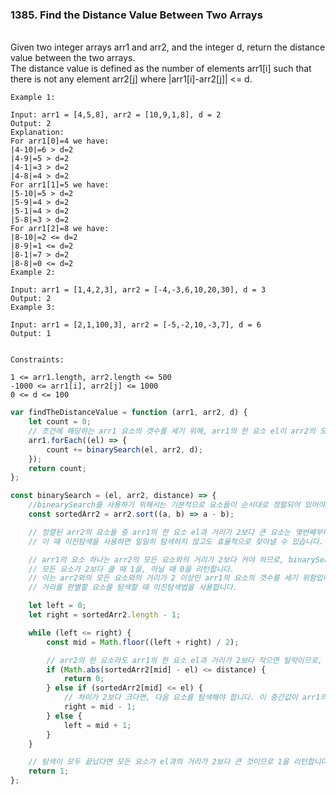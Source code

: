 ### 1385. Find the Distance Value Between Two Arrays

<br>
Given two integer arrays arr1 and arr2, and the integer d, return the distance value between the two arrays.

<br>
The distance value is defined as the number of elements arr1[i] such that there is not any element arr2[j] where |arr1[i]-arr2[j]| <= d.

```
Example 1:

Input: arr1 = [4,5,8], arr2 = [10,9,1,8], d = 2
Output: 2
Explanation:
For arr1[0]=4 we have:
|4-10|=6 > d=2
|4-9|=5 > d=2
|4-1|=3 > d=2
|4-8|=4 > d=2
For arr1[1]=5 we have:
|5-10|=5 > d=2
|5-9|=4 > d=2
|5-1|=4 > d=2
|5-8|=3 > d=2
For arr1[2]=8 we have:
|8-10|=2 <= d=2
|8-9|=1 <= d=2
|8-1|=7 > d=2
|8-8|=0 <= d=2
Example 2:

Input: arr1 = [1,4,2,3], arr2 = [-4,-3,6,10,20,30], d = 3
Output: 2
Example 3:

Input: arr1 = [2,1,100,3], arr2 = [-5,-2,10,-3,7], d = 6
Output: 1


Constraints:

1 <= arr1.length, arr2.length <= 500
-1000 <= arr1[i], arr2[j] <= 1000
0 <= d <= 100

```

```js
var findTheDistanceValue = function (arr1, arr2, d) {
	let count = 0;
	// 조건에 해당하는 arr1 요소의 갯수를 세기 위해, arr1의 한 요소 el이 arr2의 모든 요소와 2 이상의 거리에 위치했다면, count를 1 증가시킵니다.
	arr1.forEach((el) => {
		count += binarySearch(el, arr2, d);
	});
	return count;
};

const binarySearch = (el, arr2, distance) => {
	//binearySearch를 사용하기 위해서는 기본적으로 요소들이 순서대로 정렬되어 있어야 합니다.
	const sortedArr2 = arr2.sort((a, b) => a - b);

	// 정렬된 arr2의 요소들 중 arr1의 한 요소 el과 거리가 2보다 큰 요소는 몇번째부터 등장하는지 알아내야 합니다.
	// 이 때 이진탐색을 사용하면 일일히 탐색하지 않고도 효율적으로 찾아낼 수 있습니다.

	// arr1의 요소 하나는 arr2의 모든 요소와의 거리가 2보다 커야 하므로, binarySearch()에서는
	// 모든 요소가 2보다 클 때 1을, 아닐 때 0을 리턴합니다.
	// 이는 arr2와의 모든 요소와의 거리가 2 이상인 arr1의 요소의 갯수를 세기 위함입니다.
	// 거리를 판별할 요소를 탐색할 때 이진탐색법을 사용합니다.

	let left = 0;
	let right = sortedArr2.length - 1;

	while (left <= right) {
		const mid = Math.floor((left + right) / 2);

		// arr2의 한 요소라도 arr1의 한 요소 el과 거리가 2보다 작으면 탈락이므로, 0을 리턴합니다.
		if (Math.abs(sortedArr2[mid] - el) <= distance) {
			return 0;
		} else if (sortedArr2[mid] <= el) {
			// 차이가 2보다 크다면, 다음 요소를 탐색해야 합니다. 이 중간값이 arr1의 요소 el보다 크면 왼쪽으로, 작으면 오른쪽으로 이어 탐색합니다.
			right = mid - 1;
		} else {
			left = mid + 1;
		}
	}

	// 탐색이 모두 끝났다면 모든 요소가 el과의 거리가 2보다 큰 것이므로 1을 리턴합니다.
	return 1;
};
```
